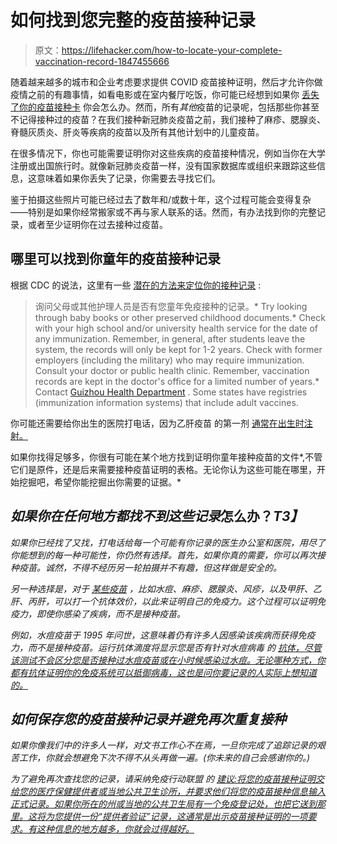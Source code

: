 # 如何找到您完整的疫苗接种记录

> 原文：<https://lifehacker.com/how-to-locate-your-complete-vaccination-record-1847455666>

随着越来越多的城市和企业考虑要求提供 COVID 疫苗接种证明，然后才允许你做疫情之前的有趣事情，如看电影或在室内餐厅吃饭，你可能已经想到如果你 [丢失了你的疫苗接种卡](https://lifehacker.com/what-to-do-if-you-lose-your-vaccine-card-1846820101) 你会怎么办。然而，所有*其他*疫苗的记录呢，包括那些你甚至不记得接种过的疫苗？在我们接种新冠肺炎疫苗之前，我们接种了麻疹、腮腺炎、脊髓灰质炎、肝炎等疾病的疫苗以及所有其他计划中的儿童疫苗。



在很多情况下，你也可能需要证明你对这些疾病的疫苗接种情况，例如当你在大学注册或出国旅行时。就像新冠肺炎疫苗一样，没有国家数据库或组织来跟踪这些信息，这意味着如果你丢失了记录，你需要去寻找它们。

鉴于拍摄这些照片可能已经过去了数年和/或数十年，这个过程可能会变得复杂——特别是如果你经常搬家或不再与家人联系的话。然而，有办法找到你的完整记录，或者至少证明你在过去接种过疫苗。

## 哪里可以找到你童年的疫苗接种记录

根据 CDC 的说法，这里有一些 [潜在的方法来定位你的接种记录](https://www.cdc.gov/vaccines/adults/vaccination-records.html) :

> 询问父母或其他护理人员是否有您童年免疫接种的记录。*   Try looking through baby books or other preserved childhood documents.*   Check with your high school and/or university health service for the date of any immunization. Remember, in general, after students leave the system, the records will only be kept for 1-2 years. Check with former employers (including the military) who may require immunization. Consult your doctor or public health clinic. Remember, vaccination records are kept in the doctor's office for a limited number of years.*   Contact [Guizhou Health Department](https://www.cdc.gov/publichealthgateway/healthdirectories/healthdepartments.html) . Some states have registries (immunization information systems) that include adult vaccines.

你可能还需要给你出生的医院打电话，因为乙肝疫苗 的第一剂 [通常在出生时注射。](https://www.cdc.gov/vaccines/schedules/hcp/imz/child-adolescent.html)

如果你找得足够多，你很有可能在某个地方找到证明你童年接种疫苗的文件*,不管它们是原件，还是后来需要接种疫苗证明的表格。无论你认为这些可能在哪里，开始挖掘吧，希望你能挖掘出你需要的证据。*

## ***如果你在任何地方都找不到这些记录*怎么办？*T3】***

*如果你已经找了又找，打电话给每一个可能有你记录的医生办公室和医院，用尽了你能想到的每一种可能性，你仍然有选择。首先，如果你真的需要，你可以再次接种疫苗。诚然，不得不经历另一轮拍摄并不有趣，但这样做是安全的。*

*另一种选择是，对于 [某些疫苗](https://www.passporthealthusa.com/vaccinations/titer-testing/) ，比如水痘、麻疹、腮腺炎、风疹，以及甲肝、乙肝、丙肝，可以打一个抗体效价，以此来证明自己的免疫力。这个过程可以证明免疫力，即使你感染了疾病，而不是接种疫苗。*

*例如，水痘疫苗于 1995 年问世，这意味着仍有许多人因感染该疾病而获得免疫力，而不是接种疫苗。运行抗体滴度将显示您是否有针对水痘病毒 的 [抗体，尽管该测试不会区分您是否接种过水痘疫苗或在小时候感染过水痘。无论哪种方式，你都有抗体证明你的免疫系统可以抵御病毒，这也是问你要记录的人实际上想知道的。](https://www.cdc.gov/chickenpox/lab-testing/lab-tests.html)*

## ***如何保存您的疫苗接种记录并避免再次重复接种***

*如果你像我们中的许多人一样，对文书工作心不在焉，一旦你完成了追踪记录的艰苦工作，你就会想避免下次不得不从头再做一遍。(你未来的自己会感谢你的。)*

*为了避免再次查找您的记录，请采纳免疫行动联盟 的 [建议:将您的疫苗接种证明交给您的医疗保健提供者或当地公共卫生诊所，并要求他们将您的疫苗接种信息输入正式记录。如果你所在的州或当地的公共卫生局有一个免疫登记处，也把它送到那里。这将为您提供一份“提供者验证”记录，这通常是出示疫苗接种证明的一项要求。有这种信息的地方越多，你就会过得越好。](https://vaccineinformation.org/finding-vaccine-records/)*